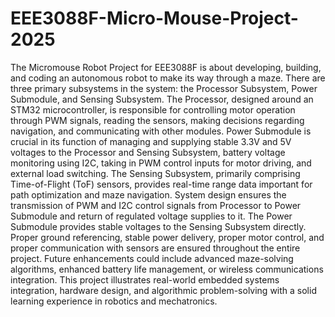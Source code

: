 # EEE3088F-Micro-Mouse-Project-2025
The Micromouse Robot Project for EEE3088F is about developing, building, and coding an autonomous robot to make its way through a maze. There are three primary subsystems in the system: the Processor Subsystem, Power Submodule, and Sensing Subsystem. The Processor, designed around an STM32 microcontroller, is responsible for controlling motor operation through PWM signals, reading the sensors, making decisions regarding navigation, and communicating with other modules. Power Submodule is crucial in its function of managing and supplying stable 3.3V and 5V voltages to the Processor and Sensing Subsystem, battery voltage monitoring using I2C, taking in PWM control inputs for motor driving, and external load switching. The Sensing Subsystem, primarily comprising Time-of-Flight (ToF) sensors, provides real-time range data important for path optimization and maze navigation. System design ensures the transmission of PWM and I2C control signals from Processor to Power Submodule and return of regulated voltage supplies to it. The Power Submodule provides stable voltages to the Sensing Subsystem directly. Proper ground referencing, stable power delivery, proper motor control, and proper communication with sensors are ensured throughout the entire project. Future enhancements could include advanced maze-solving algorithms, enhanced battery life management, or wireless communications integration. This project illustrates real-world embedded systems integration, hardware design, and algorithmic problem-solving with a solid learning experience in robotics and mechatronics.
